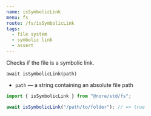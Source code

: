 ```yaml
---
name: isSymbolicLink
menu: fs
route: /fs/isSymbolicLink
tags:
  - file system
  - symbolic link
  - assert
---
```


Checks if the file is a symbolic link.

`await isSymbolicLink(path)`

- `path` — a string containing an absolute file path

```js
import { isSymbolicLink } from "@nore/std/fs";

await isSymbolicLink("/path/to/folder"); // => true
```
